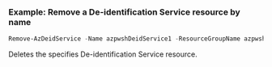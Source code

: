 ### Example: Remove a De-identification Service resource by name
```powershell
Remove-AzDeidService -Name azpwshDeidService1 -ResourceGroupName azpwsh-test-rg
```

Deletes the specifies De-identification Service resource.